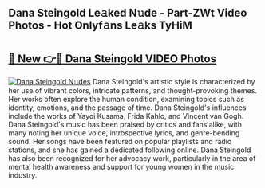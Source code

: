## Dana Steingold Le𝚊ked N𝚞de - Part-ZWt Video Photos - Hot Onlyf𝚊ns Le𝚊ks TyHiM

# <h2><a href="http://ac11981.deff.icu/?id=Dana+Steingold">🔗 New 👉🔴 Dana Steingold VIDEO Photos</a></h2>

[![Dana Steingold N𝚞des](https://i.imgur.com/rIISA9y.gif)](http://ac11981.deff.icu/?id=Dana+Steingold)
Dana Steingold's artistic style is characterized by her use of vibrant colors, intricate patterns, and thought-provoking themes. Her works often explore the human condition, examining topics such as identity, emotions, and the passage of time. Dana Steingold's influences include the works of Yayoi Kusama, Frida Kahlo, and Vincent van Gogh. Dana Steingold's music has been praised by critics and fans alike, with many noting her unique voice, introspective lyrics, and genre-bending sound. Her songs have been featured on popular playlists and radio stations, and she has gained a dedicated following online. Dana Steingold has also been recognized for her advocacy work, particularly in the area of mental health awareness and support for young women in the music industry.
